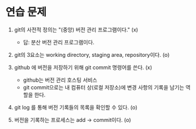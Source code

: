 # 연습 문제

1. git의 사전적 정의는 "(중앙) 버전 관리 프로그램이다." (x)
    - 답: 분산 버전 관리 프로그램이다.

2. git의 3요소는 working directory, staging area, repository이다. (o)
3. github 에 버전을 저장하기 위해 git commit 명령어를 쓴다. (x)
    - github는 버전 관리 호스팅 서비스
    - git commit으로는 내 컴퓨터 상(로컬 저장소)에 변경 사항의 기록을 남기는 역할을 한다.
4. git log 를 통해 버전 기록들의 목록을 확인할 수 있다. (o)
5. 버전을 기록하는 프로세스는 add -> commit이다. (o)